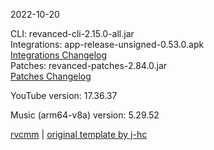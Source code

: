 2022-10-20
  
CLI: revanced-cli-2.15.0-all.jar  
Integrations: app-release-unsigned-0.53.0.apk  
[Integrations Changelog](https://github.com/revanced/revanced-integrations/releases/tag/v0.53.0)  
Patches: revanced-patches-2.84.0.jar  
[Patches Changelog](https://github.com/revanced/revanced-patches/releases/tag/v2.84.0)  

YouTube version: 17.36.37  

Music (arm64-v8a) version: 5.29.52  

[rvcmm](https://github.com/thrwKappu/rvcmm) | [original template by j-hc](https://github.com/j-hc/revanced-magisk-module)
